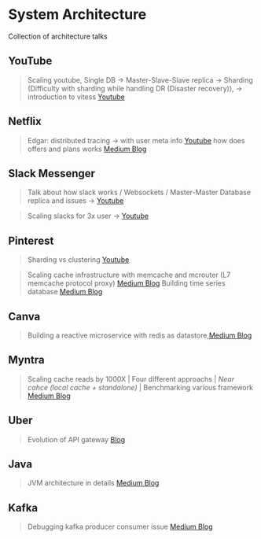 # System Architecture

Collection of architecture talks

## YouTube
> Scaling youtube, Single DB -> Master-Slave-Slave replica -> Sharding (Difficulty with sharding while handling DR (Disaster recovery)), -> introduction to vitess 
> [Youtube](https://www.youtube.com/watch?v=5yDO-tmIoXY)


## Netflix
> Edgar: distributed tracing -> with user meta info [Youtube](https://www.youtube.com/watch?v=zKOXTIovdb0&list=PLndbWGuLoHeYTBaqFu31Nac-19qsdUl_V&index=3&ab_channel=InfoQInfoQ)
> how does offers and plans works [Medium Blog](https://netflixtechblog.com/growth-engineering-at-netflix-creating-a-scalable-offers-platform-69330136dd87) 

## Slack Messenger   


> Talk about how slack works / Websockets / Master-Master Database replica and issues ->
> [Youtube](https://www.youtube.com/watch?v=WE9c9AZe-DY&ab_channel=InfoQ)


> Scaling slacks for 3x user  -> [Youtube](https://www.youtube.com/watch?v=_M-oHxknfnI&ab_channel=InfoQ)


## Pinterest
> Sharding vs clustering [Youtube](https://www.youtube.com/watch?v=fYnrtjO-Ne0&ab_channel=MySQL)

> Scaling cache infrastructure with memcache and mcrouter (L7 memcache protocol proxy) [Medium Blog](https://medium.com/pinterest-engineering/scaling-cache-infrastructure-at-pinterest-422d6d294ece)
> Building time series database [Medium Blog](https://medium.com/pinterest-engineering/goku-building-a-scalable-and-high-performant-time-series-database-system-a8ff5758a181)

## Canva

> Building a reactive microservice with redis as datastore,[Medium Blog](https://medium.com/canva/lessons-learnt-from-building-reactive-microservices-for-canva-live-789892c58b10)

## Myntra

> Scaling cache reads by 1000X | Four different approachs | *Near cahce (local cache + standalone)* | Benchmarking various framework [Medium Blog](https://medium.com/myntra-engineering/scaling-our-inventory-cache-reads-to-1000x-84a8be1f576e)


## Uber

> Evolution of API gateway [Blog](https://eng.uber.com/gatewayuberapi/)

## Java

> JVM architecture in details [Medium Blog](https://medium.com/platform-engineer/understanding-jvm-architecture-22c0ddf09722)

## Kafka

> Debugging kafka producer consumer issue [Medium Blog](https://medium.com/gojekengineering/when-kafka-went-offshore-1245e0b52717)
